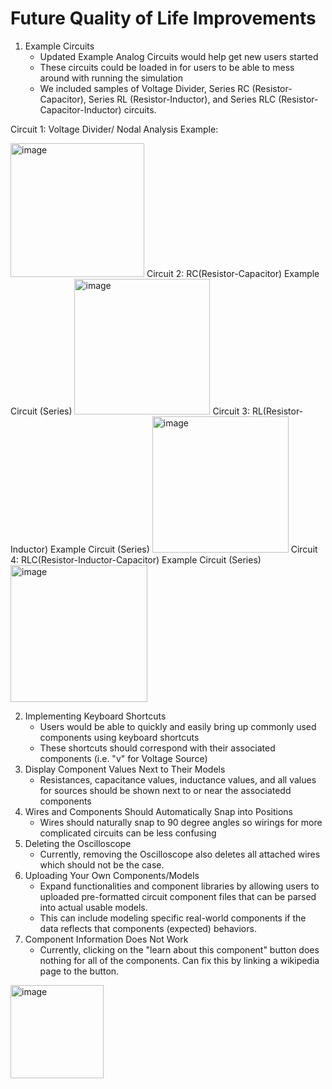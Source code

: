 # Future Quality of Life Improvements
1. Example Circuits
    * Updated Example Analog Circuits would help get new users started
    * These circuits could be loaded in for users to be able to mess around with running the simulation
    * We included samples of Voltage Divider, Series RC (Resistor-Capacitor), Series RL (Resistor-Inductor), and Series RLC (Resistor-Capacitor-Inductor) circuits.
    
Circuit 1: Voltage Divider/ Nodal Analysis Example:

<img width="214" alt="image" src="https://user-images.githubusercontent.com/62410569/221334248-90228e65-eeb7-4834-9a55-b96002d1caaf.png">
Circuit 2: RC(Resistor-Capacitor) Example Circuit (Series)

<img width="217" alt="image" src="https://user-images.githubusercontent.com/62410569/221334297-ad60b34e-ce39-4fb9-86dd-90a81ecd22a0.png">
Circuit 3: RL(Resistor-Inductor) Example Circuit (Series)

<img width="218" alt="image" src="https://user-images.githubusercontent.com/62410569/221334315-f2560146-a974-47a8-bff1-359fd890e0a8.png">
Circuit 4: RLC(Resistor-Inductor-Capacitor) Example Circuit (Series)

<img width="219" alt="image" src="https://user-images.githubusercontent.com/62410569/221334332-ac3f7c30-49a7-4453-bd17-b4a8e5588695.png">

2. Implementing Keyboard Shortcuts
    * Users would be able to quickly and easily bring up commonly used components using keyboard shortcuts
    * These shortcuts should correspond with their associated components (i.e. "v" for Voltage Source)
3. Display Component Values Next to Their Models
    * Resistances, capacitance values, inductance values, and all values for sources should be shown next to or near the associatedd components
4. Wires and Components Should Automatically Snap into Positions
    * Wires should naturally snap to 90 degree angles so wirings for more complicated circuits can be less confusing
5. Deleting the Oscilloscope
    * Currently, removing the Oscilloscope also deletes all attached wires which should not be the case.
6. Uploading Your Own Components/Models
    * Expand functionalities and component libraries by allowing users to uploaded pre-formatted circuit component files that can be parsed into actual usable models.
    * This can include modeling specific real-world components if the data reflects that components (expected) behaviors.
7. Component Information Does Not Work
    * Currently, clicking on the "learn about this component" button does nothing for all of the components. Can fix this by linking a wikipedia page to the button.
<img width="149" alt="image" src="https://user-images.githubusercontent.com/62410569/222838727-b0379451-c131-4c4e-ba7e-cc0a6652cf8e.png">

